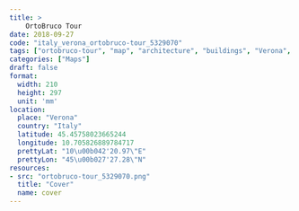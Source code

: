 ```yaml
---
title: > 
    OrtoBruco Tour
date: 2018-09-27
code: "italy_verona_ortobruco-tour_5329070"
tags: ["ortobruco-tour", "map", "architecture", "buildings", "Verona", "Italy"]
categories: ["Maps"]
draft: false
format:
  width: 210
  height: 297
  unit: 'mm'
location:
  place: "Verona"
  country: "Italy"
  latitude: 45.45758023665244
  longitude: 10.705826889784717
  prettyLat: "10\u00b042'20.97\"E"
  prettyLon: "45\u00b027'27.28\"N"
resources:
- src: "ortobruco-tour_5329070.png"
  title: "Cover"
  name: cover
---
```

